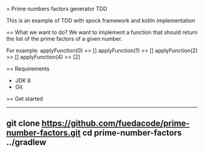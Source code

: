 = Prime numbers factors generator TDD

This is an example of TDD with spock framework and kotlin implementation

== What we want to do?
We want to implement a function that should return the list of the prime factors of a given number.

For example:
applyFunction(0)    >> []
applyFunction(1)    >> []
applyFunction(2)    >> []
applyFunction(4)    >> [2]

== Requirements

* JDK 8
* Git

== Get started

----
git clone https://github.com/fuedacode/prime-number-factors.git
cd prime-number-factors
../gradlew
----